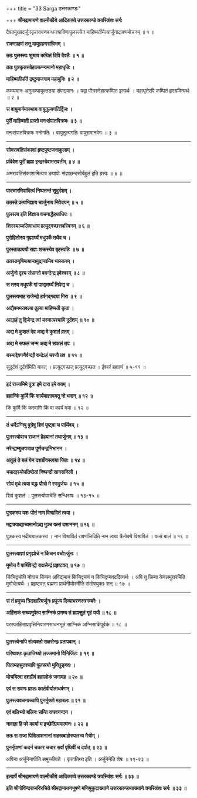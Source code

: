 +++
title = "33 Sarga उत्तरकाण्डः"

+++
**श्रीमद्रामायणे वाल्मीकीये आदिकाव्ये उत्तरकाण्डे त्रयस्त्रिंशः सर्गः**

दैवतमुखादर्जुनकृतरावणबन्धनश्राविणापुलस्त्येन माहिष्मतीमेत्यार्जुनाद्रावणमोचनम् ॥ १ ॥

**रावणग्रहणं तत्तु वायुग्रहणसन्निभम् ।**

**ततः पुलस्त्यः शुश्राव कथितं दिवि दैवतैः ॥ १ ॥**

**ततः पुत्रकृतस्त्रेहात्कम्प्यमानो महाधृतिः ।**

**माहिष्मतीपतिं द्रष्टुमाजगाम महामुनिः ॥ २ ॥**

कम्प्यमानः अनुकम्पायुक्ततया संपद्यमानः । यद्वा पौत्रस्नेहात्कम्पित इत्यर्थः । महाघृतेरपि कम्पितं हृदयमित्यर्थः ॥ २ ॥

**स वायुमार्गमास्थाय वायुतुल्यगतिर्द्विजः ।**

**पुरीं माहिष्मती प्राप्तो मनःसंपातविक्रमः ॥ ३ ॥**

मनःसंपातविक्रमः मनोगतिः । वायुतुल्यगतिः वायुसमानवेगः ॥ ३ ॥

****

**सोमरावतिसंकाशां हृष्टपुष्टजनाकुलाम् ।**

**प्रविवेश पुरीं ब्रह्मा इन्द्रस्येवामरावतीम् ॥ ४ ॥**

अमरावतिसंकाशामित्यत्र ङयापोः संज्ञाछन्दसोर्बहुलं इति ह्रस्वः ॥ ४ ॥

****

**पादचारमिवादित्यं निष्पतन्तं सुदुर्दशम् ।**

**ततस्ते प्रत्यभिज्ञाय चार्जुनाय निवेदयन् ॥ ५ ॥**

**पुलस्त्य इति विज्ञाय वचनाद्धैहयाधिपः ।**

**शिरस्यञ्जलिमाधाय प्रत्युद्गच्छत्तपस्विनम् ॥ ६ ॥**

**पुरोहितोस्य गृह्यार्घ्यं मधुपर्कं तथैव च ।**

**पुरस्तात्प्रययौ राज्ञः शक्रस्येव बृहस्पतिः ॥ ७ ॥**

**ततस्तमृषिमायान्तमुद्यन्तमिव भास्करम् ।**

**अर्जुनो दृश्य संभ्रान्तो ववन्देन्द्र इवेश्वरम् ॥ ८ ॥**

**स तस्य मधुपर्कं गां पाद्यमर्घ्यं निवेद्य च ।**

**पुलस्त्यमाह राजेन्द्रो हर्षगद्गदया गिरा ॥ ९ ॥**

**अद्यैवममरावत्या तुल्या माहिष्मती कृता ।**

**अद्याहं तु द्विजेन्द्र त्वां यस्मात्पश्यामि दुर्दशम् ॥ १० ॥**

**अद्य मे कुशलं देव अद्य मे कुशलं व्रतम् ।**

**अद्य मे सफलं जन्म अद्य मे सफलं तपः ।**

**यस्माद्देवगणैर्वन्द्यौ वन्देऽहं चरणौ तव ॥ ११ ॥**

सुदुर्दशं दुर्दर्शमिति यावत् । प्रत्युद्गच्छत् प्रत्युद्गच्छत । ईश्वरं ब्रह्माणं ॥ ५-११ ॥

****

**इदं राज्यमिमे पुत्रा इमे दारा इमे वयम् ।**

**ब्रह्मन्किं कुर्मि किं कार्यमाज्ञापयतु नो भवान् ॥ १२ ॥**

किं कुर्मि किं करवाणि किं वा कार्यं मया ॥ १२ ॥

****

**तं धर्मेऽग्निषु पुत्रेषु शिवं पृष्ट्वा च पार्थिवम् ।**

**पुलस्त्योवाच राजानं हैहयानां तथार्जुनम् ॥ १३ ॥**

**नरेन्द्राम्बुजपत्राक्ष पूर्णचन्द्रनिभानन ।**

**अतुलं ते बलं येन दशग्रीवस्त्वया जितः ॥ १४ ॥**

**भयाद्यस्योपतिष्ठेतां निष्पन्दौ सागरानिलौ ।**

**सोयं मृधे त्वया बद्धः पौत्रो मे रणदुर्जयः ॥ १५ ॥**

शिवं कुशलं । पुलस्त्योवाचेति सन्धिराषः ॥ १३-१५ ॥

****

**पुत्रकस्य यशः पीतं नाम विश्रावितं त्वया ।**

**मद्वाक्याद्याच्यमानोऽद्य मुञ्च वत्सं दशाननम् ॥ १६ ॥**

पुत्रकस्य मदीयबालकस्य । नाम विश्रावितं रावणजिदिति नाम त्वया त्रैलोक्ये विश्रावितं । वत्सं बालं ॥ १६ ॥

****

**पुलस्त्याज्ञां प्रगृह्योचे न किंचन वचोऽर्जुनः ।**

**मुमोच वै पार्थिवेन्द्रो राक्षसेन्द्रं प्रहृष्टवत् ॥ १७ ॥**

किंचिद्वचोपि नोवाच किंचन अविद्यमानं किंचिद्वचनं न किंचिद्वप्यवददित्यर्थः । अपि तु क्रिया केवलमुत्तरमिति मुमोचेत्यर्थः । प्रहृष्टवत् ब्रह्मणा प्रार्थनीयोस्मीति संतोषयुक्तः सन् ॥ १७ ॥

****

**स तं प्रमुच्य त्रिदशारिमर्जुनः प्रपूज्य दिव्याभरणस्त्रगम्बरैः ।**

**अहिंसकं सख्यमुपेत्य साग्निकं प्रणम्य तं ब्रह्मसुतं गृहं ययौ ॥ १८ ॥**

परस्परहिंसाप्रवृत्तिनिवारणसाधनभूतं साग्निकं अग्निसाक्षिपूर्वकं ॥ १८ ॥

****

**पुलस्त्येनापि संत्यक्तो राक्षसेन्द्रः प्रतापवान् ।**

**परिष्वक्तः कृतातिथ्यो लज्जमानो विनिर्जितः ॥ १९ ॥**

**पितामहसुतश्चापि पुलस्त्यो मुनिपुङ्गवः ।**

**मोचयित्वा दशग्रीवं ब्रह्मलोकं जगामह ॥ २० ॥**

**एवं स रावणः प्राप्तः कार्तवीर्यात्मधर्षणम् ।**

**पुलस्त्यवचनाच्चापि पुनर्मुक्तो महाबलः ॥ २१ ॥**

**एवं बलिभ्यो बलिनः सन्ति राघवनन्दन ।**

**नावज्ञा हि परे कार्या य इच्छेत्प्रियमात्मनः ॥ २२ ॥**

**ततः स राजा पिशिताशनानां सहस्रबाहोरुपलभ्य मैत्रीम् ।**

**पुनर्नृपाणां कदनं चकार चचार सर्वां पृथिवीं च दर्पात् ॥ २३ ॥**

अपिना अर्जुनेनापीति समुच्चीयते । कृतातिथ्य इति । अर्जुनेनेति शेषः ॥ १९-२३ ॥

****

**इत्यार्षे श्रीमद्रामायणे वाल्मीकीये आदिकाव्ये उत्तरकाण्डे त्रयस्त्रिंशः सर्गः ॥ ३३ ॥**

**इति श्रीगोविन्दराजविरचिते श्रीमद्रामायणभूषणे मणिमुकुटाख्याने उत्तरकाण्डव्याख्याने त्रयस्त्रिंशः सर्गः ॥ ३३ ॥**
